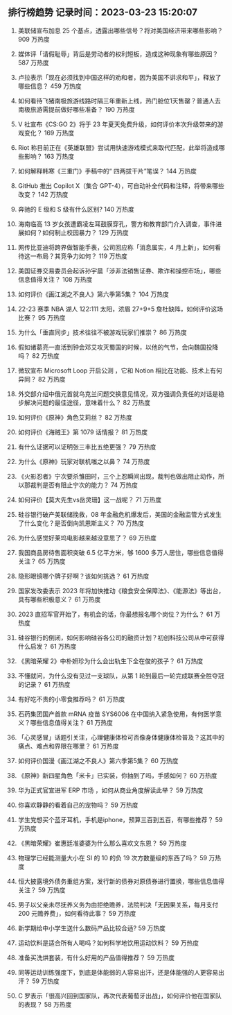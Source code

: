 
## 排行榜趋势 记录时间：2023-03-23 15:20:07
  
  1. 美联储宣布加息 25 个基点，透露出哪些信号？将对美国经济带来哪些影响？ 909 万热度
    
  2. 媒体评「请假耻辱」背后是劳动者的权利短板，造成这种现象有哪些原因？ 587 万热度
    
  3. 卢拉表示「现在必须找到中国这样的劝和者，因为美国不讲求和平」，释放了哪些信息？ 459 万热度
    
  4. 如何看待飞猪南极旅游线路时隔三年重新上线，热门舱位1天售罄？普通人去南极旅游需提前做好哪些准备？ 190 万热度
    
  5. V 社宣布《CS:GO 2》将于 23 年夏天免费升级，如何评价本次升级带来的游戏变化？ 169 万热度
    
  6. Riot 称目前正在《英雄联盟》尝试用快速游戏模式来取代匹配，此举将造成哪些影响？ 163 万热度
    
  7. 如何解释韩寒《三重门》手稿中的“ 四两拔干片”笔误？ 144 万热度
    
  8. GitHub 推出 Copilot X（集合 GPT-4），可自动补全代码和注释，将带来哪些改变？ 142 万热度
    
  9. 奔驰的 E 级和 S 级有什么区别? 140 万热度
    
  10. 海南临高 13 岁女孩遭霸凌左耳鼓膜穿孔，警方和教育部门介入调查，事件进展如何？如何制止校园暴力？ 129 万热度
    
  11. 网传比亚迪将跨界做智能手表，公司回应称「消息属实，4 月上新」，如何看待这一布局？其竞争力如何？ 119 万热度
    
  12. 美国证券交易委员会起诉孙宇晨「涉非法销售证券、欺诈和操控市场」，哪些信息值得关注？ 108 万热度
    
  13. 如何评价《画江湖之不良人》第六季第5集？ 104 万热度
    
  14. 22-23 赛季 NBA 湖人 122:111 太阳，浓眉 27+9+5 詹杜缺阵，如何评价这场比赛？ 95 万热度
    
  15. 为什么「垂直同步」技术往往不被游戏玩家们推崇？ 86 万热度
    
  16. 假如诸葛亮一直活到钟会邓艾攻灭蜀国的时候，以他的气节，会向魏国投降吗？ 82 万热度
    
  17. 微软宣布 Microsoft Loop 开启公测 ，它和 Notion 相比在功能、技术上有何异同？ 82 万热度
    
  18. 外交部介绍中俄元首就乌克兰问题交换意见情况，双方强调负责任的对话是稳步解决问题的最佳途径，意味着什么？ 82 万热度
    
  19. 如何评价《原神》角色艾莉丝？ 82 万热度
    
  20. 如何评价《海贼王》第 1079 话情报？ 81 万热度
    
  21. 有什么证据可以证明张三丰比五绝更强？ 79 万热度
    
  22. 为什么《原神》玩家对联机嗤之以鼻？ 74 万热度
    
  23. 《火影忍者》宁次要杀雏田时，三个上忍瞬间出现，裁判也做出阻止动作，所以那裁判是否有阻止宁次的能力？ 74 万热度
    
  24. 如何评价【莫大先生vs岳灵珊】这一战呢？ 71 万热度
    
  25. 硅谷银行破产美联储挽救，08 年金融危机爆发后，美国的金融监管方式发生了什么变化？是否倒向凯恩斯主义？ 70 万热度
    
  26. 为什么感觉好莱坞电影越来越没意思了？ 69 万热度
    
  27. 我国商品房待售面积突破 6.5 亿平方米，够 1600 多万人居住，哪些信息值得关注？ 65 万热度
    
  28. 隐形眼镜哪个牌子好啊？该如何挑选？ 61 万热度
    
  29. 国家发改委表示 2023 年将加快推动《粮食安全保障法》、《能源法》等出台，具有哪些积极意义？ 61 万热度
    
  30. 2023 直招军官开始了，有机会的话，你最想报名哪个岗位？为什么？ 61 万热度
    
  31. 硅谷银行的倒闭，如何影响硅谷各公司的融资计划？初创科技公司从中可获得什么启发？ 61 万热度
    
  32. 《黑暗荣耀 2》中朴妍珍为什么会出轨生下全在俊的孩子？ 61 万热度
    
  33. 不懂就问，为什么没有见过一支球队，从第 1 轮到最后一轮完成联赛全胜夺冠的记录？ 61 万热度
    
  34. 有好吃不贵的小零食推荐吗？ 61 万热度
    
  35. 石药集团国产首款 mRNA 疫苗 SYS6006 在中国纳入紧急使用，有何医学意义？哪些信息值得关注？ 61 万热度
    
  36. 「心灵感冒」话题引关注，心理健康体检可否像身体健康体检普及？这其中的痛点、难点和界限在哪里？ 61 万热度
    
  37. 如何评价国漫《画江湖之不良人》第六季第5集？ 60 万热度
    
  38. 《原神》新四星角色「米卡」已实装，你抽到了吗，手感如何？ 60 万热度
    
  39. 华为正式官宣进军 ERP 市场 ，如何从商业角度解读此举？ 59 万热度
    
  40. 你喜欢静静的看着自己的宠物吗？ 59 万热度
    
  41. 学生党想买个蓝牙耳机，手机是iphone，预算三百到五百，有哪些推荐？ 59 万热度
    
  42. 《黑暗荣耀》崔惠廷准婆婆为什么那么喜欢文东恩？ 59 万热度
    
  43. 物理学已经能测量大小在 SI 的 10 的负 19 次方数量级的东西了吗？ 59 万热度
    
  44. 恒大披露境外债务重组方案，发行新的债券对原债券进行置换，哪些信息值得关注？ 59 万热度
    
  45. 男子以父亲未尽抚养义务为由拒绝赡养，法院判决「无因果关系，每月支付 200 元赡养费」，如何看待此事？ 59 万热度
    
  46. 新学期给中小学生送什么数码产品比较合适? 59 万热度
    
  47. 运动饮料是适合所有人喝吗？如何科学地饮用运动饮料？ 59 万热度
    
  48. 准备买洗烘套装，有什么好用的产品值得推荐？ 59 万热度
    
  49. 同等运动训练强度下，到底是体能弱的人容易出汗，还是体能强的人更容易出汗？ 59 万热度
    
  50. C 罗表示「很高兴回到国家队，再次代表葡萄牙出战」，如何评价他在国家队的表现？ 58 万热度
    